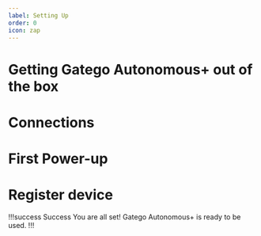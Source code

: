```yaml
---
label: Setting Up
order: 0
icon: zap
---
```


# Getting Gatego Autonomous+ out of the box


# Connections


# First Power-up


# Register device


!!!success Success
You are all set! Gatego Autonomous+ is ready to be used.
!!!